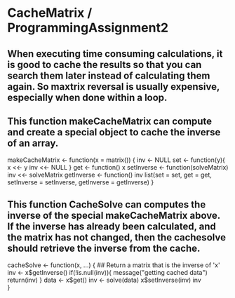 # CacheMatrix / ProgrammingAssignment2

## When executing time consuming calculations, it is good to cache the results so that you can search them later instead of calculating them again. So maxtrix reversal is usually expensive, especially when done within a loop.


## This function makeCacheMatrix can compute and create a special object to cache the inverse of an array.

makeCacheMatrix <- function(x = matrix()) {
      inv <- NULL
      set <- function(y){
            x <<- y
            inv <<- NULL
      }
      get <- function() x
      setInverse <- function(solveMatrix) inv <<- solveMatrix
      getInverse <- function() inv
      list(set = set, get = get, setInverse = setInverse, getInverse = getInverse)
}

## This function CacheSolve can computes the inverse of the special makeCacheMatrix above. If the inverse has already been calculated, and the matrix has not changed, then the cachesolve should retrieve the inverse from the cache.

cacheSolve <- function(x, ...) {
      ## Return a matrix that is the inverse of 'x'
      inv <- x$getInverse()
      if(!is.null(inv)){
            message("getting cached data")
            return(inv)
      }
      data <- x$get()
      inv <- solve(data)
      x$setInverse(inv)
      inv      
}
